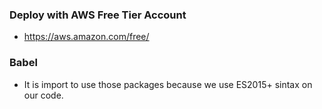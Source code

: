 ### Deploy with AWS Free Tier Account

- https://aws.amazon.com/free/

### Babel

- It is import to use those packages because we use ES2015+ sintax on our code.